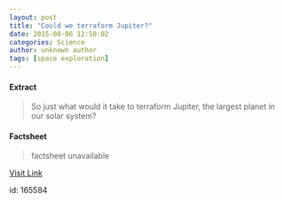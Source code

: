 ```yaml
---
layout: post
title: "Could we terraform Jupiter?"
date: 2015-08-06 12:50:02
categories: Science
author: unknown author
tags: [space exploration]
---
```



#### Extract
>So just what would it take to terraform Jupiter, the largest planet in our solar system?

#### Factsheet
>factsheet unavailable

[Visit Link](http://phys.org/news/2015-08-terraform-jupiter.html)

id:  165584
